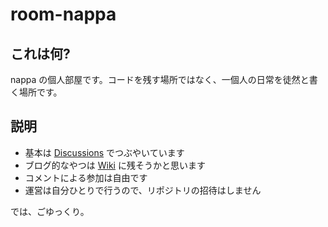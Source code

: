 # room-nappa
## これは何?
nappa の個人部屋です。コードを残す場所ではなく、一個人の日常を徒然と書く場所です。

## 説明
- 基本は [Discussions](https://github.com/bebeji-nappa/room-nappa/discussions) でつぶやいています
- ブログ的なやつは [Wiki](https://github.com/bebeji-nappa/room-nappa/wiki) に残そうかと思います
- コメントによる参加は自由です
- 運営は自分ひとりで行うので、リポジトリの招待はしません

では、ごゆっくり。
